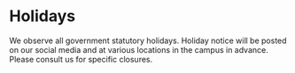 # Holidays
We observe all government statutory holidays. Holiday notice will be posted on our social media and at various locations in the campus in advance. Please consult us for specific closures.